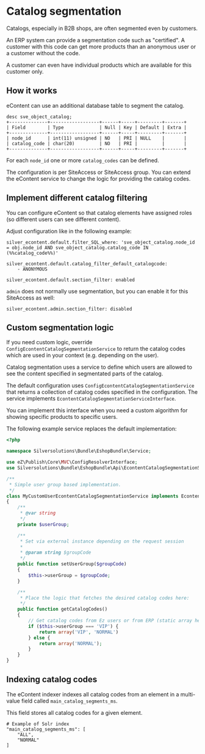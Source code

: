# Catalog segmentation

Catalogs, especially in B2B shops, are often segmented even by customers. 

An ERP system can provide a segmentation code such as "certified".
A customer with this code can get more products than an anonymous user or a customer without the code.

A customer can even have individual products which are available for this customer only.

## How it works

eContent can use an additional database table to segment the catalog. 

``` 
desc sve_object_catalog;
+--------------+------------------+------+-----+---------+-------+
| Field        | Type             | Null | Key | Default | Extra |
+--------------+------------------+------+-----+---------+-------+
| node_id      | int(11) unsigned | NO   | PRI | NULL    |       |
| catalog_code | char(20)         | NO   | PRI |         |       |
+--------------+------------------+------+-----+---------+-------+
```

For each `node_id` one or more `catalog_codes` can be defined. 

The configuration is per SiteAccess or SiteAccess group.
You can extend the eContent service to change the logic for providing the catalog codes.

## Implement different catalog filtering

You can configure eContent so that catalog elements have assigned roles (so different users can see different content).

Adjust configuration like in the following example:

``` 
silver_econtent.default.filter_SQL_where: 'sve_object_catalog.node_id = obj.node_id AND sve_object_catalog.catalog_code IN (%%catalog_code%%)'

silver_econtent.default.catalog_filter_default_catalogcode:
    - ANONYMOUS

silver_econtent.default.section_filter: enabled
```

`admin` does not normally use segmentation, but you can enable it for this SiteAccess as well:

`silver_econtent.admin.section_filter: disabled`

## Custom segmentation logic

If you need custom logic, override `ConfigEcontentCatalogSegmentationService` to return the catalog codes
which are used in your context (e.g. depending on the user). 

Catalog segmentation uses a service to define which users are allowed to see the content specified in segmentated parts of the catalog.

The default configuration uses `ConfigEcontentCatalogSegmentationService`
that returns a collection of catalog codes specified in the configuration.
The service implements `EcontentCatalogSegmentationServiceInterface`.

You can implement this interface when you need a custom algorithm
for showing specific products to specific users.

The following example service replaces the default implementation:

``` php
<?php

namespace Silversolutions\Bundle\EshopBundle\Service;

use eZ\Publish\Core\MVC\ConfigResolverInterface;
use Silversolutions\Bundle\EshopBundle\Api\EcontentCatalogSegmentationServiceInterface;

/**
 * Simple user group based implementation.
 */
class MyCustomUserEcontentCatalogSegmentationService implements EcontentCatalogSegmentationServiceInterface
{
    /**
     * @var string
     */
    private $userGroup;

    /**
     * Set via external instance depending on the request session
     *
     * @param string $groupCode
     */
    public function setUserGroup($groupCode)
    {
        $this->userGroup = $groupCode;
    }

    /**
     * Place the logic that fetches the desired catalog codes here:
     */
    public function getCatalogCodes()
    {
        // Get catalog codes from Ez users or from ERP (static array here)
        if ($this->userGroup === 'VIP') {
            return array('VIP', 'NORMAL')
        } else {
            return array('NORMAL');
        }
    }
}
```

## Indexing catalog codes

The eContent indexer indexes all catalog codes from an element in a multi-value field called `main_catalog_segments_ms`.

This field stores all catalog codes for a given element. 

``` 
# Example of Solr index
"main_catalog_segments_ms": [
    "ALL",
    "NORMAL"
]
```
